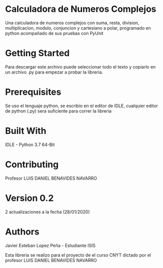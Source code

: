 # Calculadora de Numeros Complejos
Una calculadora de numeros complejos con suma, resta, division, multiplicacion, modulo, conjuncion y cartesiano a polar, programado en python acompañado de sus pruebas con PyUnit

# Getting Started
Para descargar este archivo puede seleccionar todo el texto y copiarlo en un archivo .py para empezar a probar la libreria.

# Prerequisites
Se uso el lenguaje python, se escribio en el editor de IDLE, cualquier editor de python (.py) sera suficiente para correr la libreria

# Built With
IDLE - Python 3.7 64-Bit

# Contributing
Profesor LUIS DANIEL BENAVIDES NAVARRO

# Version 0.2
2 actualizaciones a la fecha (28/01/2020)

# Authors
Javier Esteban Lopez Peña - Estudiante ISIS

Esta libreria se realizo para el proyecto de el curso CNYT dictado por el profesor LUIS DANIEL BENAVIDES NAVARRO

